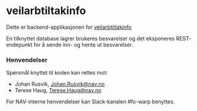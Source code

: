 # veilarbtiltakinfo

Dette er backend-applikasjonen for [veilarbtiltakinfo](https://github.com/navikt/veilarbtiltakinfo)

En tilknyttet database lagrer brukeres besvarelser og det eksponeres REST-endepunkt for å sende inn- og hente ut besvarelser.

### Henvendelser
Spørsmål knyttet til koden kan rettes mot:
 
* Johan Rusvik, Johan.Rusvik@nav.no
* Terese Haug, Terese.Haug@nav.no

For NAV-interne henvendelser kan Slack-kanalen #fo-warp benyttes.
